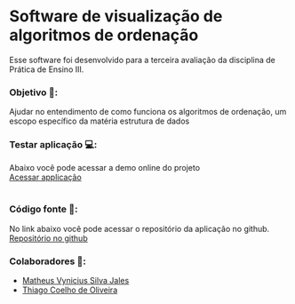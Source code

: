# Software de visualização de algoritmos de ordenação
Esse software foi desenvolvido para a terceira avaliação da disciplina de Prática de Ensino III.

### Objetivo 📌:
Ajudar no entendimento de como funciona os algoritmos de ordenação, um escopo específico da matéria estrutura de dados
<br/>
### Testar aplicação 💻:
Abaixo você pode acessar a demo online do projeto<br/>
[Acessar applicação](src/index.html)<br/>
<br/>
### Código fonte 📖:
No link abaixo você pode acessar o repositório da aplicação no github.<br />
[Repositório no github](https://github.com/thiagocoelhoo/sorting-algorithms)
<br/>
### Colaboradores 👷:
- [Matheus Vynicius Silva Jales](https://github.com/vynijales)
- [Thiago Coelho de Oliveira](https://github.com/thiagocoelhoo)
